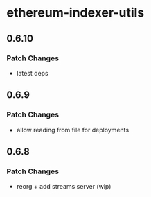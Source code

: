 # ethereum-indexer-utils

## 0.6.10

### Patch Changes

- latest deps

## 0.6.9

### Patch Changes

- allow reading from file for deployments

## 0.6.8

### Patch Changes

- reorg + add streams server (wip)
